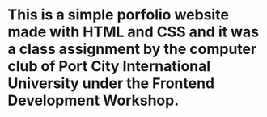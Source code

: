 <h1>This is a simple porfolio website made with HTML and CSS and it was a class assignment by the computer club of Port City International University under the Frontend Development Workshop.</h1>

